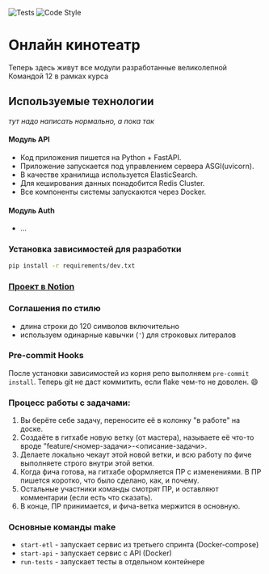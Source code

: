 ![Tests](https://github.com/wrawka/Team-12-Async-API/actions/workflows/tests.yml/badge.svg)
![Code Style](https://github.com/wrawka/Team-12-Async-API/actions/workflows/checks.yml/badge.svg)

# Онлайн кинотеатр

Теперь здесь живут все модули разработанные великолепной Командой 12 в рамках курса

## Используемые технологии

_тут надо написать нормально, а пока так_
#### Модуль API
- Код приложения пишется на Python + FastAPI.
- Приложение запускается под управлением сервера ASGI(uvicorn).
- В качестве хранилища используется ElasticSearch.
- Для кеширования данных понадобится Redis Cluster.
- Все компоненты системы запускаются через Docker.

#### Модуль Auth
- ...

### Установка зависимостей для разработки

```zsh
pip install -r requirements/dev.txt
```
### [Проект в Notion](https://www.notion.so/f6e89f46cc4042cd8b9263520391f545?v=4224e83371204694a6fb68dccefba6ab&pvs=4)
### Соглашения по стилю

- длина строки до 120 символов включительно
- используем одинарные кавычки (`'`) для строковых литералов

### Pre-commit Hooks

После установки зависимостей из корня репо выполняем ```pre-commit install```. Теперь git не даст коммитить, если flake чем-то не доволен. 😄

### Процесс работы с задачами:

1. Вы берёте себе задачу, переносите её в колонку "в работе" на доске.
2. Создаёте в гитхабе новую ветку (от мастера), называете её что-то вроде "feature/<номер-задачи>-<описание-задачи>.
3. Делаете локально чекаут этой новой ветки, и всю работу по фиче выполняете строго внутри этой ветки.
4. Когда фича готова, на гитхабе оформляется ПР с изменениями. В ПР пишется коротко, что было сделано, как, и почему.
5. Остальные участники команды смотрят ПР, и оставляют комментарии (если есть что сказать).
6. В конце, ПР принимается, и фича-ветка мержится в основную.

### Основные команды make

- `start-etl` - запускает сервис из третьего спринта (Docker-compose)
- `start-api` - запускает сервис с API (Docker)
- `run-tests` - запускает тесты в отдельном контейнере
